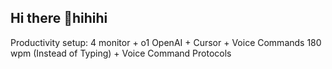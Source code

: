 ## Hi there 👋hihihi 

Productivity setup: 4 monitor + o1 OpenAI + Cursor + Voice Commands 180 wpm (Instead of Typing) +  Voice Command Protocols
  
